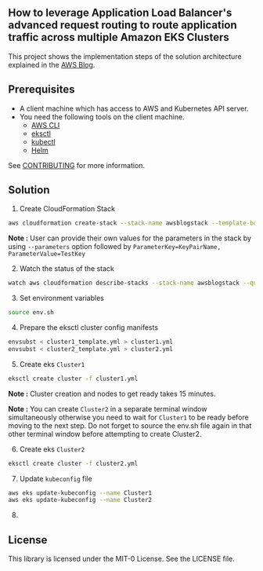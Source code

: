 ## How to leverage Application Load Balancer's advanced request routing to route application traffic across multiple Amazon EKS Clusters

This project shows the implementation steps of the solution architecture explained in the [AWS Blog]().

## Prerequisites

- A client machine which has access to AWS and Kubernetes API server.
- You need the following tools on the client machine.
	- [AWS CLI](https://docs.aws.amazon.com/cli/latest/userguide/cli-chap-install.html)
  	- [eksctl](https://eksctl.io/installation/)
  	- [kubectl](https://docs.aws.amazon.com/eks/latest/userguide/install-kubectl.html)
  	- [Helm](https://helm.sh/docs/intro/install/)

See [CONTRIBUTING](CONTRIBUTING.md#security-issue-notifications) for more information.

## Solution

1. Create CloudFormation Stack

```bash
aws cloudformation create-stack --stack-name awsblogstack --template-body file://cfn.yml
```

**Note :** User can provide their own values for the parameters in the stack by using `--parameters` option followed by `ParameterKey=KeyPairName, ParameterValue=TestKey`

2. Watch the status of the stack

```bash
watch aws cloudformation describe-stacks --stack-name awsblogstack --query "Stacks[0].StackStatus" --output text
```
3. Set environment variables

```bash
source env.sh
```

4. Prepare the eksctl cluster config manifests

```bash
envsubst < cluster1_template.yml > cluster1.yml
envsubst < cluster2_template.yml > cluster2.yml
```

5. Create eks `Cluster1`

```bash
eksctl create cluster -f cluster1.yml
```

**Note :** Cluster creation and nodes to get ready takes 15 minutes.

**Note :** You can create `Cluster2` in a separate terminal window simultaneously otherwise you need to wait for `Cluster1` to be ready before moving to the next step. Do not forget to source the env.sh file again in that other terminal window before attempting to create Cluster2.

6. Create eks `Cluster2`

```bash
eksctl create cluster -f cluster2.yml
```

7. Update `kubeconfig` file

```bash
aws eks update-kubeconfig --name Cluster1 
aws eks update-kubeconfig --name Cluster2
```

8. 


 

## License

This library is licensed under the MIT-0 License. See the LICENSE file.

